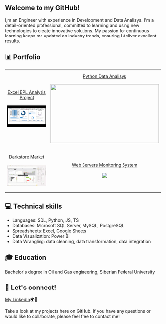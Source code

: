 ## Welcome to my GitHub!  
I,m an Engineer with experience in Development and Data Analisys. I'm a detail-oriented professional, committed to learning and using new technologies to create innovative solutions. 
My passion for continuous learning keeps me updated on industry trends, ensuring I deliver excellent results.

## 📊 Portfolio

|    |    |
|----------|---------|
| <p align="center">[Excel EPL Analysis Project](https://github.com/artemrudman/Excel_Project_Liverpool) <br><br> <img src="screenshots/DashBoard.gif" width="350"></p>| <p align="center">[Python Data Analisys](https://github.com/artemrudman/python_data_analysis) <br><br> <img src="screenshots/python.gif" width="350" height="190"> </p> |
| <p align="center">[Darkstore Market](https://github.com/artemrudman/Darkstore_market) <br><br> <img src="screenshots/2.gif" width="350"></p>| <p align="center">[Web Servers Monitoring System](https://github.com/artemrudman/Webservers_Project/) <br><br> <img src="screenshots/raw_data.gif" width="350"> </p>|

  
## 💻 Technical skills
- Languages: SQL, Python, JS, TS
- Databases: Microsoft SQL Server, MySQL, PostgreSQL
- Spreadsheets: Excel, Google Sheets
- Data Visualization: Power BI
- Data Wrangling: data cleaning, data transformation, data integration

## 🎓 Education
Bachelor's degree in Oil and Gas engineering, Siberian Federal University

## 📧 Let's connect!
[My LinkedIn](https://www.linkedin.com/in/artem-rudman/)🌍🚀

Take a look at my projects here on GitHub. If you have any questions or would like to collaborate, please feel free to contact me!

